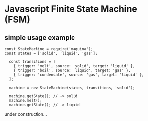 # Javascript Finite State Machine (FSM)

## simple usage example
```
const StateMachine = require('maquina');
const states = ['solid', 'liquid', 'gas'];

  const transitions = [
    { trigger: 'melt', source: 'solid', target: 'liquid' },
    { trigger: 'boil', source: 'liquid', target: 'gas' },
    { trigger: 'condensate', source: 'gas', target: 'liquid' },
  ];

  machine = new StateMachine(states, transitions, 'solid');

  machine.getState(); // -> solid
  machine.melt();
  machine.getState(); // -> liquid

```

under construction...